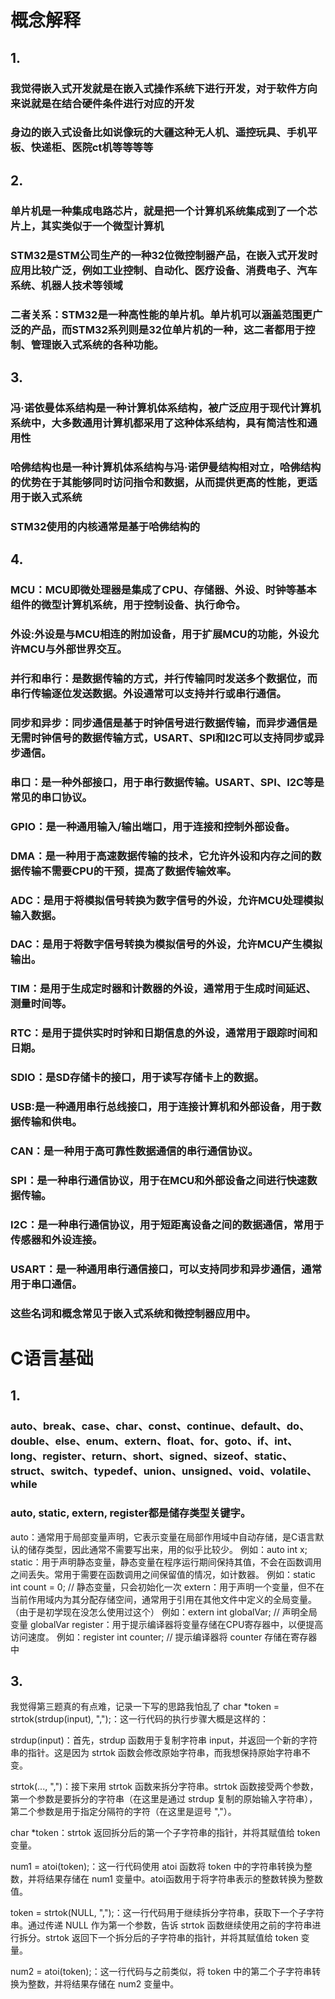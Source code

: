 # 概念解释
## 1.
### 我觉得嵌入式开发就是在嵌入式操作系统下进行开发，对于软件方向来说就是在结合硬件条件进行对应的开发
### 身边的嵌入式设备比如说像玩的大疆这种无人机、遥控玩具、手机平板、快递柜、医院ct机等等等等
## 2.
### 单片机是一种集成电路芯片，就是把一个计算机系统集成到了一个芯片上，其实类似于一个微型计算机
### STM32是STM公司生产的一种32位微控制器产品，在嵌入式开发时应用比较广泛，例如工业控制、自动化、医疗设备、消费电子、汽车系统、机器人技术等领域
### 二者关系：STM32是一种高性能的单片机。单片机可以涵盖范围更广泛的产品，而STM32系列则是32位单片机的一种，这二者都用于控制、管理嵌入式系统的各种功能。
## 3.
### 冯·诺依曼体系结构是一种计算机体系结构，被广泛应用于现代计算机系统中，大多数通用计算机都采用了这种体系结构，具有简洁性和通用性
### 哈佛结构也是一种计算机体系结构与冯·诺伊曼结构相对立，哈佛结构的优势在于其能够同时访问指令和数据，从而提供更高的性能，更适用于嵌入式系统
### STM32使用的内核通常是基于哈佛结构的
## 4.
### MCU：MCU即微处理器是集成了CPU、存储器、外设、时钟等基本组件的微型计算机系统，用于控制设备、执行命令。
### 外设:外设是与MCU相连的附加设备，用于扩展MCU的功能，外设允许MCU与外部世界交互。
### 并行和串行：是数据传输的方式，并行传输同时发送多个数据位，而串行传输逐位发送数据。外设通常可以支持并行或串行通信。
### 同步和异步：同步通信是基于时钟信号进行数据传输，而异步通信是无需时钟信号的数据传输方式，USART、SPI和I2C可以支持同步或异步通信。
### 串口：是一种外部接口，用于串行数据传输。USART、SPI、I2C等是常见的串口协议。
### GPIO：是一种通用输入/输出端口，用于连接和控制外部设备。
### DMA：是一种用于高速数据传输的技术，它允许外设和内存之间的数据传输不需要CPU的干预，提高了数据传输效率。
### ADC：是用于将模拟信号转换为数字信号的外设，允许MCU处理模拟输入数据。
### DAC：是用于将数字信号转换为模拟信号的外设，允许MCU产生模拟输出。
### TIM：是用于生成定时器和计数器的外设，通常用于生成时间延迟、测量时间等。
### RTC：是用于提供实时时钟和日期信息的外设，通常用于跟踪时间和日期。
### SDIO：是SD存储卡的接口，用于读写存储卡上的数据。
### USB:是一种通用串行总线接口，用于连接计算机和外部设备，用于数据传输和供电。
### CAN：是一种用于高可靠性数据通信的串行通信协议。
### SPI：是一种串行通信协议，用于在MCU和外部设备之间进行快速数据传输。
### I2C：是一种串行通信协议，用于短距离设备之间的数据通信，常用于传感器和外设连接。
### USART：是一种通用串行通信接口，可以支持同步和异步通信，通常用于串口通信。
### 这些名词和概念常见于嵌入式系统和微控制器应用中。
# C语言基础
## 1.
### auto、break、case、char、const、continue、default、do、double、else、enum、extern、float、for、goto、if、int、long、register、return、short、signed、sizeof、static、struct、switch、typedef、union、unsigned、void、volatile、while
### auto, static, extern, register都是储存类型关键字。
auto：通常用于局部变量声明，它表示变量在局部作用域中自动存储，是C语言默认的储存类型，因此通常不需要写出来，用的似乎比较少。
例如：auto int x;
static：用于声明静态变量，静态变量在程序运行期间保持其值，不会在函数调用之间丢失。常用于需要在函数调用之间保留值的情况，如计数器。
例如：static int count = 0; // 静态变量，只会初始化一次
extern：用于声明一个变量，但不在当前作用域内为其分配存储空间，通常用于引用在其他文件中定义的全局变量。（由于是初学现在没怎么使用过这个）
例如：extern int globalVar; // 声明全局变量 globalVar
register：用于提示编译器将变量存储在CPU寄存器中，以便提高访问速度。
例如：register int counter; // 提示编译器将 counter 存储在寄存器中
## 3.
我觉得第三题真的有点难，记录一下写的思路我怕乱了
char *token = strtok(strdup(input), ",");：这一行代码的执行步骤大概是这样的：

strdup(input)：首先，strdup 函数用于复制字符串 input，并返回一个新的字符串的指针。这是因为 strtok 函数会修改原始字符串，而我想保持原始字符串不变。

strtok(..., ",")：接下来用 strtok 函数来拆分字符串。strtok 函数接受两个参数，第一个参数是要拆分的字符串（在这里是通过 strdup 复制的原始输入字符串），第二个参数是用于指定分隔符的字符（在这里是逗号 ","）。

char *token：strtok 返回拆分后的第一个子字符串的指针，并将其赋值给 token 变量。

num1 = atoi(token);：这一行代码使用 atoi 函数将 token 中的字符串转换为整数，并将结果存储在 num1 变量中。atoi函数用于将字符串表示的整数转换为整数值。

token = strtok(NULL, ",");：这一行代码用于继续拆分字符串，获取下一个子字符串。通过传递 NULL 作为第一个参数，告诉 strtok 函数继续使用之前的字符串进行拆分。strtok 返回下一个拆分后的子字符串的指针，并将其赋值给 token 变量。

num2 = atoi(token);：这一行代码与之前类似，将 token 中的第二个子字符串转换为整数，并将结果存储在 num2 变量中。

